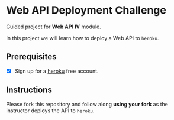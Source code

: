 # Web API Deployment Challenge

Guided project for **Web API IV** module.

In this project we will learn how to deploy a Web API to `heroku`.

## Prerequisites

- [X] Sign up for a [heroku](https://www.heroku.com/) free account.

## Instructions

Please fork this repository and follow along **using your fork** as the instructor deploys the API to `heroku`.
